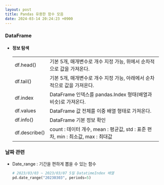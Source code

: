 ```yaml
---
layout: post
title: Pandas 유용한 함수 모음 
date: 2024-03-14 20:24:23 +0900
---
```

### DataFrame
- #### 정보 탐색
  <table>
  <tr>
  <td>df.head()</td>
  <td>기본 5개, 매개변수로 개수 지정 가능, 위에서 순차적으로 값을 가져온다.</td>
  </tr>
  <tr>
  <td>df.tail()</td>
  <td>기본 5개, 매개변수로 개수 지정 가능, 아래에서 순차적으로 값을 가져온다.</td>
  </tr>
  <tr>
  <td>df.index</td>
  <td>DataFrame 인덱스를 pandas.Index 형태(배열과 비슷)로 가져온다.</td>
  </tr>
  <tr>
  <td>df.values</td>
  <td>DataFrame 값 전체를 이중 배열 형태로 가져온다.</td>
  </tr>
  <tr>
  <td>df.info()</td>
  <td>DataFrame 기본 정보 확인</td>
  </tr>
  <tr>
  <td>df.describe()</td>
  <td>count : 데이터 개수, mean : 평균값, std : 표준 편차, min : 최소값, max : 최대값</td>
  </tr>
  </table>

### 날짜 관련
- Date_range : 기간을 편하게 뽑을 수 있는 함수
    ```python
    # 2023/03/03 ~ 2023/03/07 5일 DatatimeIndex 배열
    pd.date_range("20230303", periods=5)
    ```